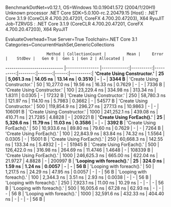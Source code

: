 
BenchmarkDotNet=v0.12.1, OS=Windows 10.0.19041.572 (2004/?/20H1)
Unknown processor
.NET Core SDK=5.0.100-rc.2.20479.15
  [Host]     : .NET Core 3.1.9 (CoreCLR 4.700.20.47201, CoreFX 4.700.20.47203), X64 RyuJIT
  Job-TZRVGS : .NET Core 3.1.9 (CoreCLR 4.700.20.47201, CoreFX 4.700.20.47203), X64 RyuJIT

EvaluateOverhead=True  Server=True  Toolchain=.NET Core 3.1  
Categories=ConcurrentHashSet,GenericCollections  

                      Method | CollectionCount |         Mean |     Error |    StdDev |   Gen 0 |  Gen 1 | Gen 2 | Allocated |
---------------------------- |---------------- |-------------:|----------:|----------:|--------:|-------:|------:|----------:|
 **'Create Using Constructor.'** |              **25** |   **5,061.3 ns** |  **14.05 ns** |  **13.14 ns** |  **0.3510** |      **-** |     **-** |    **3344 B** |
 'Create Using Constructor.' |              50 |  10,277.0 ns |  19.56 ns |  16.33 ns |  0.7629 |      - |     - |    7336 B |
 'Create Using Constructor.' |             100 |  23,229.4 ns | 334.98 ns | 313.34 ns |  1.8311 | 0.0305 |     - |   17232 B |
 'Create Using Constructor.' |             250 |  58,780.3 ns | 121.97 ns | 114.10 ns |  5.7983 | 0.3662 |     - |   54577 B |
 'Create Using Constructor.' |             500 | 119,854.9 ns | 296.27 ns | 277.13 ns | 10.9863 |      - |     - |  106091 B |
 'Create Using Constructor.' |            1000 | 241,252.1 ns | 439.08 ns | 410.71 ns | 21.7285 | 4.8828 |     - |  209221 B |
   **'Create Using ForEach().'** |              **25** |   **5,326.6 ns** |  **11.79 ns** |  **11.03 ns** |  **0.3586** |      **-** |     **-** |    **3392 B** |
   'Create Using ForEach().' |              50 |  10,933.6 ns |  89.80 ns |  79.60 ns |  0.7629 |      - |     - |    7264 B |
   'Create Using ForEach().' |             100 |  22,843.9 ns |  83.84 ns |  74.32 ns |  1.5564 | 0.0305 |     - |   15001 B |
   'Create Using ForEach().' |             250 |  60,668.3 ns | 142.55 ns | 133.34 ns |  5.4932 |      - |     - |   51945 B |
   'Create Using ForEach().' |             500 | 126,422.0 ns | 316.98 ns | 264.69 ns | 11.4746 | 1.4648 |     - |  108339 B |
   'Create Using ForEach().' |            1000 | 246,625.3 ns | 665.00 ns | 622.04 ns | 21.9727 | 4.8828 |     - |  200997 B |
   **'Looping with foreach().'** |              **25** |     **324.0 ns** |   **1.59 ns** |   **1.24 ns** |  **0.0057** |      **-** |     **-** |      **56 B** |
   'Looping with foreach().' |              50 |   1,217.5 ns |  24.29 ns |  47.95 ns |  0.0057 |      - |     - |      56 B |
   'Looping with foreach().' |             100 |   2,344.3 ns |   3.51 ns |   2.93 ns |  0.0038 |      - |     - |      56 B |
   'Looping with foreach().' |             250 |   7,923.1 ns |  11.00 ns |  10.29 ns |       - |      - |     - |      56 B |
   'Looping with foreach().' |             500 |  16,005.6 ns |  67.28 ns |  62.93 ns |       - |      - |     - |      56 B |
   'Looping with foreach().' |            1000 |  32,591.6 ns | 432.33 ns | 404.40 ns |       - |      - |     - |      56 B |
